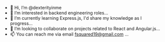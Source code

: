 - 👋 Hi, I’m @dexterityinme
- 👀 I’m interested in backend engineering roles...
- 🌱 I’m currently learning Express.js, I'd share my knowledge as I progress...
- 💞️ I’m looking to collaborate on projects related to React and Angular.js...
- 📫 You can reach me via email fsquared19@gmail.com ...

<!---
dexterityinme/dexterityinme is a ✨ special ✨ repository because its `README.md` (this file) appears on your GitHub profile.
You can click the Preview link to take a look at your changes.
--->
